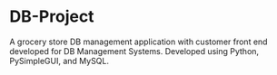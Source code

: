 # DB-Project
A grocery store DB management application with customer front end developed for DB Management Systems.
Developed using Python, PySimpleGUI, and MySQL.
